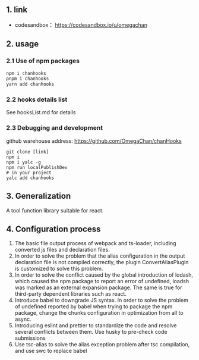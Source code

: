## 1. link
- codesandbox： https://codesandbox.io/u/omegachan

## 2. usage

### 2.1 Use of npm packages
```bash
npm i chanhooks
pnpm i chanhooks
yarn add chanhooks
```
### 2.2 hooks details list
See hooksList.md for details

### 2.3 Debugging and development
github warehouse address: https://github.com/OmegaChan/chanHooks
```
git clone [link]
npm i
npm i yalc -g
npm run localPublishDev
# in your project
yalc add chanhooks
```

## 3. Generalization
A tool function library suitable for react.

## 4. Configuration process
1. The basic file output process of webpack and ts-loader, including converted js files and declaration files.
2. In order to solve the problem that the alias configuration in the output declaration file is not compiled correctly, the plugin ConvertAliasPlugin is customized to solve this problem.
3. In order to solve the conflict caused by the global introduction of lodash, which caused the npm package to report an error of undefined, loadsh was marked as an external expansion package. The same is true for third-party dependent libraries such as react.
4. Introduce babel to downgrade JS syntax. In order to solve the problem of undefined reported by babel when trying to package the npm package, change the chunks configuration in optimization from all to async.
5. Introducing eslint and prettier to standardize the code and resolve several conflicts between them. Use husky to pre-check code submissions
6. Use tsc-alias to solve the alias exception problem after tsc compilation, and use swc to replace babel